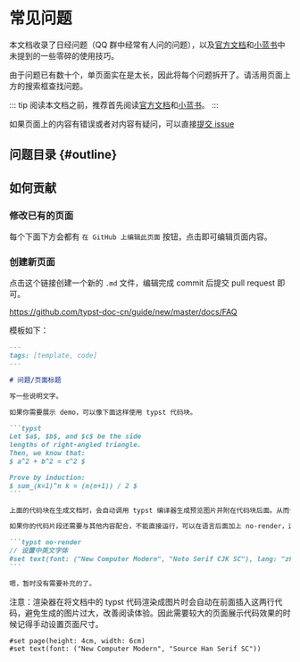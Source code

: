 # 常见问题

本文档收录了日经问题（QQ 群中经常有人问的问题），以及[官方文档](https://typst.app/docs/reference/)和[小蓝书](https://tutorial.typst.dev/)中未提到的一些零碎的使用技巧。

由于问题已有数十个，单页面实在是太长，因此将每个问题拆开了。请活用页面上方的搜索框查找问题。

::: tip
阅读本文档之前，推荐首先阅读[官方文档](https://typst.app/docs/reference/)和[小蓝书](https://tutorial.typst.dev/)。
:::

如果页面上的内容有错误或者对内容有疑问，可以直接[提交 issue](https://github.com/typst-doc-cn/guide/issues/new/choose)

## 问题目录 {#outline}

<FAQList />

## 如何贡献

### 修改已有的页面

每个下面下方会都有 `在 GitHub 上编辑此页面` 按钮，点击即可编辑页面内容。

### 创建新页面

点击这个链接创建一个新的 `.md` 文件，编辑完成 commit 后提交 pull request 即可。

https://github.com/typst-doc-cn/guide/new/master/docs/FAQ

模板如下：

````md
---
tags: [template, code]
---

# 问题/页面标题

写一些说明文字。

如果你需要展示 demo，可以像下面这样使用 typst 代码块。

```typst
Let $a$, $b$, and $c$ be the side
lengths of right-angled triangle.
Then, we know that:
$ a^2 + b^2 = c^2 $

Prove by induction:
$ sum_(k=1)^n k = (n(n+1)) / 2 $
```

上面的代码块在生成文档时，会自动调用 typst 编译器生成预览图片并附在代码块后面。从而让网站维护者和读者知道这段代码是可以正常使用的。

如果你的代码片段还需要与其他内容配合，不能直接运行，可以在语言后面加上 no-render，这样的代码块就不会被渲染，例如下面这个：

```typst no-render
// 设置中英文字体
#set text(font: ("New Computer Modern", "Noto Serif CJK SC"), lang: "zh")
```

嗯，暂时没有需要补充的了。
````

注意：渲染器在将文档中的 typst 代码渲染成图片时会自动在前面插入这两行代码，避免生成的图片过大，改善阅读体验。因此需要较大的页面展示代码效果的时候记得手动设置页面尺寸。
```typst no-render
#set page(height: 4cm, width: 6cm)
#set text(font: ("New Computer Modern", "Source Han Serif SC"))
```
